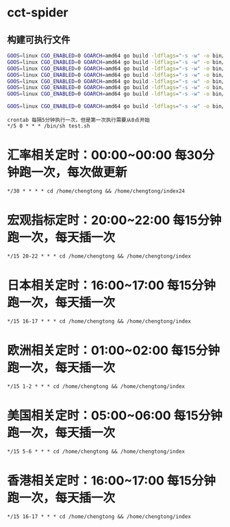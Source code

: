 # cct-spider

## 构建可执行文件
```sh
GOOS=linux CGO_ENABLED=0 GOARCH=amd64 go build -ldflags="-s -w" -o bin/group cmd/group/group.go
GOOS=linux CGO_ENABLED=0 GOARCH=amd64 go build -ldflags="-s -w" -o bin/index cmd/index/main.go
GOOS=linux CGO_ENABLED=0 GOARCH=amd64 go build -ldflags="-s -w" -o bin/index24 cmd/index24/main.go
GOOS=linux CGO_ENABLED=0 GOARCH=amd64 go build -ldflags="-s -w" -o bin/industry cmd/industry/main.go
GOOS=linux CGO_ENABLED=0 GOARCH=amd64 go build -ldflags="-s -w" -o bin/ministries cmd/ministries/main.go
GOOS=linux CGO_ENABLED=0 GOARCH=amd64 go build -ldflags="-s -w" -o bin/government cmd/government/main.go
GOOS=linux CGO_ENABLED=0 GOARCH=amd64 go build -ldflags="-s -w" -o bin/tagging cmd/tagging/main.go

GOOS=linux CGO_ENABLED=0 GOARCH=amd64 go build -ldflags="-s -w" -o bin/similarity cmd/similarity/main.go

```

```
crontab 每隔5分钟执行一次，但是第一次执行需要从0点开始
*/5 0 * * * /bin/sh test.sh
```

# 汇率相关定时：00:00~00:00 每30分钟跑一次，每次做更新
```shell
*/30 * * * * cd /home/chengtong && /home/chengtong/index24
```
# 宏观指标定时：20:00~22:00 每15分钟跑一次，每天插一次
```shell
*/15 20-22 * * * cd /home/chengtong && /home/chengtong/index
```
# 日本相关定时：16:00~17:00 每15分钟跑一次，每天插一次
```shell
*/15 16-17 * * * cd /home/chengtong && /home/chengtong/index
```
# 欧洲相关定时：01:00~02:00 每15分钟跑一次，每天插一次
```shell
*/15 1-2 * * * cd /home/chengtong && /home/chengtong/index
```
# 美国相关定时：05:00~06:00 每15分钟跑一次，每天插一次
```shell
*/15 5-6 * * * cd /home/chengtong && /home/chengtong/index
```
# 香港相关定时：16:00~17:00 每15分钟跑一次，每天插一次
```shell
*/15 16-17 * * * cd /home/chengtong && /home/chengtong/index
```